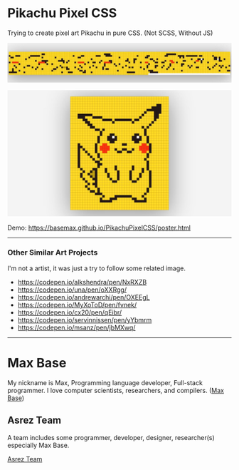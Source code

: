 # Pikachu Pixel CSS

Trying to create pixel art Pikachu in pure CSS. (Not SCSS, Without JS)

![Pikachu Pixel CSS](header.jpg)

![Pikachu Pixel CSS](demo.jpg)

Demo: https://basemax.github.io/PikachuPixelCSS/poster.html

------

### Other Similar Art Projects

I'm not a artist, it was just a try to follow some related image.

- https://codepen.io/alkshendra/pen/NxRXZB
- https://codepen.io/una/pen/oXXRgg/
- https://codepen.io/andrewarchi/pen/OXEEgL
- https://codepen.io/MyXoToD/pen/fvnek/
- https://codepen.io/cx20/pen/qEibr/
- https://codepen.io/servinnissen/pen/yYbmrm
- https://codepen.io/msanz/pen/jbMXwq/

---------

# Max Base

My nickname is Max, Programming language developer, Full-stack programmer. I love computer scientists, researchers, and compilers. ([Max Base](https://maxbase.org/))

## Asrez Team

A team includes some programmer, developer, designer, researcher(s) especially Max Base.

[Asrez Team](https://www.asrez.com/)


